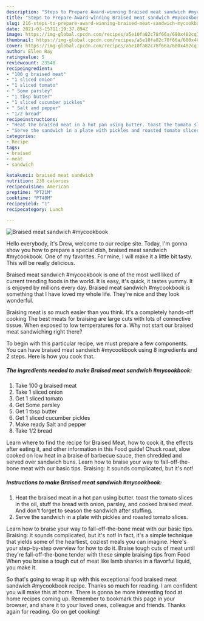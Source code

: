 ```yaml
---
description: "Steps to Prepare Award-winning Braised meat sandwich #mycookbook"
title: "Steps to Prepare Award-winning Braised meat sandwich #mycookbook"
slug: 216-steps-to-prepare-award-winning-braised-meat-sandwich-mycookbook
date: 2021-03-15T11:19:37.894Z
image: https://img-global.cpcdn.com/recipes/a5e10fa82c78f66a/680x482cq70/braised-meat-sandwich-mycookbook-recipe-main-photo.jpg
thumbnail: https://img-global.cpcdn.com/recipes/a5e10fa82c78f66a/680x482cq70/braised-meat-sandwich-mycookbook-recipe-main-photo.jpg
cover: https://img-global.cpcdn.com/recipes/a5e10fa82c78f66a/680x482cq70/braised-meat-sandwich-mycookbook-recipe-main-photo.jpg
author: Ellen Ray
ratingvalue: 5
reviewcount: 23548
recipeingredient:
- "100 g braised meat"
- "1 sliced onion"
- "1 sliced tomato"
- " Some parsley"
- "1 tbsp butter"
- "1 sliced cucumber pickles"
- " Salt and pepper"
- "1/2 bread"
recipeinstructions:
- "Heat the braised meat in a hot pan using butter. toast the tomato slices in the oil, stuff the bread with onion, parsley, and cooked braised meat. And don&#39;t forget to season the sandwich after stuffing."
- "Serve the sandwich in a plate with pickles and roasted tomato slices."
categories:
- Recipe
tags:
- braised
- meat
- sandwich

katakunci: braised meat sandwich 
nutrition: 238 calories
recipecuisine: American
preptime: "PT21M"
cooktime: "PT48M"
recipeyield: "1"
recipecategory: Lunch

---
```



![Braised meat sandwich #mycookbook](https://img-global.cpcdn.com/recipes/a5e10fa82c78f66a/680x482cq70/braised-meat-sandwich-mycookbook-recipe-main-photo.jpg)

Hello everybody, it's Drew, welcome to our recipe site. Today, I'm gonna show you how to prepare a special dish, braised meat sandwich #mycookbook. One of my favorites. For mine, I will make it a little bit tasty. This will be really delicious.

Braised meat sandwich #mycookbook is one of the most well liked of current trending foods in the world. It is easy, it's quick, it tastes yummy. It is enjoyed by millions every day. Braised meat sandwich #mycookbook is something that I have loved my whole life. They're nice and they look wonderful.

Braising meat is so much easier than you think. It&#39;s a completely hands-off cooking The best meats for braising are large cuts with lots of connective tissue. When exposed to low temperatures for a. Why not start our braised meat sandwiching right there?


To begin with this particular recipe, we must prepare a few components. You can have braised meat sandwich #mycookbook using 8 ingredients and 2 steps. Here is how you cook that.

<!--inarticleads1-->

##### The ingredients needed to make Braised meat sandwich #mycookbook:

1. Take 100 g braised meat
1. Take 1 sliced onion
1. Get 1 sliced tomato
1. Get  Some parsley
1. Get 1 tbsp butter
1. Get 1 sliced cucumber pickles
1. Make ready  Salt and pepper
1. Take 1/2 bread


Learn where to find the recipe for Braised Meat, how to cook it, the effects after eating it, and other information in this Food guide! Chuck roast, slow cooked on low heat in a braise of barbecue sauce, then shredded and served over sandwich buns. Learn how to braise your way to fall-off-the-bone meat with our basic tips. Braising: It sounds complicated, but it&#39;s not! 

<!--inarticleads2-->

##### Instructions to make Braised meat sandwich #mycookbook:

1. Heat the braised meat in a hot pan using butter. toast the tomato slices in the oil, stuff the bread with onion, parsley, and cooked braised meat. And don&#39;t forget to season the sandwich after stuffing.
1. Serve the sandwich in a plate with pickles and roasted tomato slices.


Learn how to braise your way to fall-off-the-bone meat with our basic tips. Braising: It sounds complicated, but it&#39;s not! In fact, it&#39;s a simple technique that yields some of the heartiest, coziest meals you can imagine. Here&#39;s your step-by-step overview for how to do it. Braise tough cuts of meat until they&#39;re fall-off-the-bone tender with these simple braising tips from Food When you braise a tough cut of meat like lamb shanks in a flavorful liquid, you make it. 

So that's going to wrap it up with this exceptional food braised meat sandwich #mycookbook recipe. Thanks so much for reading. I am confident you will make this at home. There is gonna be more interesting food at home recipes coming up. Remember to bookmark this page in your browser, and share it to your loved ones, colleague and friends. Thanks again for reading. Go on get cooking!
